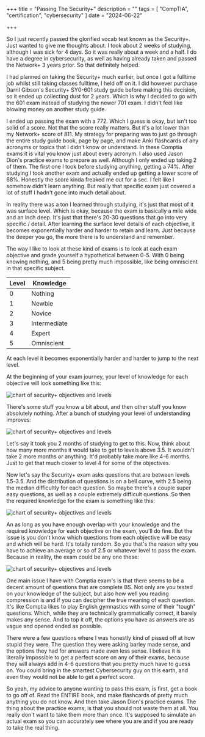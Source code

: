 +++
title = "Passing The Security+"
description = ""
tags = [
    "CompTIA", "certification", "cybersecurity"
]
date = "2024-06-22"

+++

So I just recently passed the glorified vocab test known as the Security+. Just wanted to give me thoughts about. I took about 2 weeks of studying, although I was sick for 4 days. So it was really about a week and a half. I do have a degree in cybersecurity, as well as having already taken and passed the Network+ 3 years prior. So that definitely helped. 

I had planned on taking the Security+ much earlier, but once I got a fulltime job whilst still taking classes fulltime, I held off on it. I did however purchase Darril Gibson's Security+ SY0-601 study guide before making this decision, so it ended up collecting dust for 2 years. Which is why I decided to go with the 601 exam instead of studying the newer 701 exam. I didn't feel like blowing money on another study guide. 

I ended up passing the exam with a 772. Which I guess is okay, but isn't too solid of a score. Not that the score really matters. But it's a lot lower than my Network+ score of 811. My strategy for preparing was to just go through the entire study guide book, page by page, and make Anki flashcards of any acronyms or topics that I didn't know or understand. In these Comptia exams it is vital you know just about every acronym. I also used Jason Dion's practice exams to prepare as well. Although I only ended up taking 2 of them. The first one I took before studying anything, getting a 74%. After studying I took another exam and actually ended up getting a lower score of 68%. Honestly the score kinda freaked me out for a sec. I felt like I somehow didn't learn anything. But really that specific exam just covered a lot of stuff I hadn't gone into much detail about. 

In reality there was a ton I learned through studying, it's just that most of it was surface level. Which is okay, because the exam is basically a mile wide and an inch deep. It's just that there's 20-30 questions that go into very specific / detail. After learning the surface level details of each objective, it becomes exponentially harder and harder to retain and learn. Just because the deeper you go, the more there is to understand and remember. 

The way I like to look at these kind of exams is to look at each exam objective and grade yourself a hypothetical between 0-5. With 0 being knowing nothing, and 5 being pretty much impossible, like being omniscient in that specific subject.

| Level | Knowledge |
| ---   | ---       |
| 0 | Nothing |
| 1 | Newbie |
| 2 | Novice |
| 3 | Intermediate |
| 4 | Expert |
| 5 | Omniscient |

At each level it becomes exponentially harder and harder to jump to the next level.

At the beginning of your exam journey, your level of knowledge for each objective will look something like this:

![chart of security+ objectives and levels](/security_plus/secure1.jpg)

There's some  stuff you know a bit about, and then other stuff you know absolutely nothing. After a bunch of studying your level of understanding improves:

![chart of security+ objectives and levels](/security_plus/secure2.jpg)

Let's say it took you 2 months of studying to get to this. Now, think about how many more months it would take to get to levels above 3.5. It wouldn't take 2 more months or anything. It'd probably take more like 4-6 months. Just to get that much closer to level 4 for some of the objectives. 

Now let's say the Security+ exam asks questions that are between levels 1.5-3.5. And the distribution of questions is on a bell curve, with 2.5 being the median difficultly for each question. So maybe there's a couple super easy questions, as well as a couple extremely difficult questions. So then the required knowledge for the exam is something like this:


![chart of security+ objectives and levels](/security_plus/2.jpg)

An as long as you have enough overlap with your knowledge and the required knowledge for each objective on the exam, you'll do fine. But the issue is you don't know which questions from each objective will be easy and which will be hard. It's totally random. So you that's the reason why you have to achieve an average or so of 2.5 or whatever level to pass the exam. Because in reality, the exam could be any one these:

![chart of security+ objectives and levels](/security_plus/secure.gif)

One main issue I have with Comptia exam's is that there seems to be a decent amount of questions that are complete BS. Not only are you tested on your knowledge of the subject, but also how well you reading compression is and if you can decipher the true meaning of each question. It's like Comptia likes to play English gymnastics with some of their "tough" questions. Which, while they are technically grammatically correct, it barely makes any sense. And to top it off, the options you have as answers are as vague and opened ended as possible. 

There were a few questions where I was honestly kind of pissed off at how stupid they were. The question they were asking barley made sense, and the options they had for answers made even less sense. I believe it is literally impossible to get a perfect score on any of their exams, because they will always add in 4-6 questions that you pretty much have to guess on. You could bring in the smartest Cybersecurity guy on this earth, and even they would not be able to get a perfect score. 

So yeah, my advice to anyone wanting to pass this exam, is first, get a book to go off of. Read the ENTIRE book, and make flashcards of pretty much anything you do not know. And then take Jason Dion's practice exams. The thing about the practice exams, is that you should not waste them at all. You really don't want to take them more than once. It's supposed to simulate an actual exam so you can accurately see where you are and if you are ready to take the real thing. 

